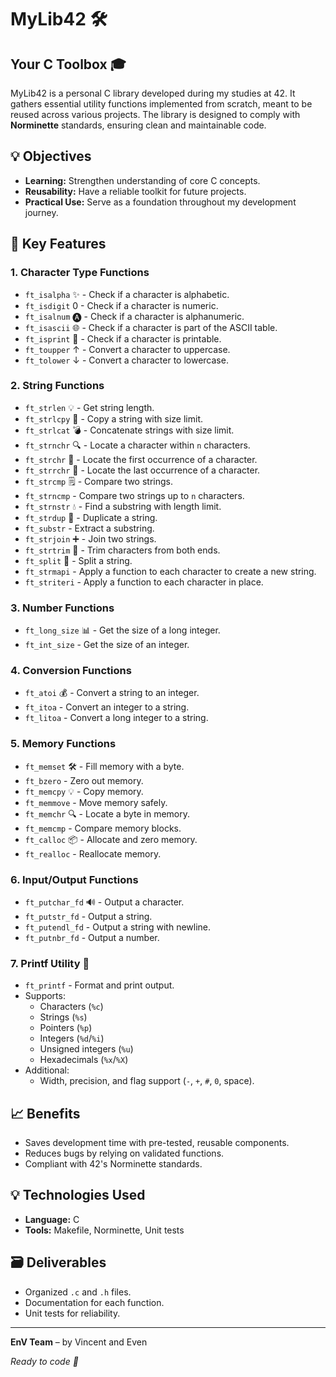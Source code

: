 # MyLib42 🛠️

## Your C Toolbox 🎓

MyLib42 is a personal C library developed during my studies at 42. It gathers essential utility functions implemented from scratch, meant to be reused across various projects. The library is designed to comply with **Norminette** standards, ensuring clean and maintainable code.

## 💡 Objectives

- **Learning:** Strengthen understanding of core C concepts.
- **Reusability:** Have a reliable toolkit for future projects.
- **Practical Use:** Serve as a foundation throughout my development journey.

## 🔧 Key Features

### 1. Character Type Functions
- `ft_isalpha` ✨ - Check if a character is alphabetic.
- `ft_isdigit` 0 - Check if a character is numeric.
- `ft_isalnum` 🅐 - Check if a character is alphanumeric.
- `ft_isascii` 🌐 - Check if a character is part of the ASCII table.
- `ft_isprint` 💮 - Check if a character is printable.
- `ft_toupper` ↑ - Convert a character to uppercase.
- `ft_tolower` ↓ - Convert a character to lowercase.

### 2. String Functions
- `ft_strlen` 💡 - Get string length.
- `ft_strlcpy` 🎨 - Copy a string with size limit.
- `ft_strlcat` 💣 - Concatenate strings with size limit.
- `ft_strnchr` 🔍 - Locate a character within `n` characters.
- `ft_strchr` 🔎 - Locate the first occurrence of a character.
- `ft_strrchr` 🔄 - Locate the last occurrence of a character.
- `ft_strcmp` 🗒️ - Compare two strings.
- `ft_strncmp` - Compare two strings up to `n` characters.
- `ft_strnstr` 💧 - Find a substring with length limit.
- `ft_strdup` 💾 - Duplicate a string.
- `ft_substr` - Extract a substring.
- `ft_strjoin` ➕ - Join two strings.
- `ft_strtrim` 🧰 - Trim characters from both ends.
- `ft_split` 💮 - Split a string.
- `ft_strmapi` - Apply a function to each character to create a new string.
- `ft_striteri` - Apply a function to each character in place.

### 3. Number Functions
- `ft_long_size` 📊 - Get the size of a long integer.
- `ft_int_size` - Get the size of an integer.

### 4. Conversion Functions
- `ft_atoi` 💰 - Convert a string to an integer.
- `ft_itoa` - Convert an integer to a string.
- `ft_litoa` - Convert a long integer to a string.

### 5. Memory Functions
- `ft_memset` 🛠️ - Fill memory with a byte.
- `ft_bzero` - Zero out memory.
- `ft_memcpy` 💡 - Copy memory.
- `ft_memmove` - Move memory safely.
- `ft_memchr` 🔍 - Locate a byte in memory.
- `ft_memcmp` - Compare memory blocks.
- `ft_calloc` 📦 - Allocate and zero memory.
- `ft_realloc` - Reallocate memory.

### 6. Input/Output Functions
- `ft_putchar_fd` 🔊 - Output a character.
- `ft_putstr_fd` - Output a string.
- `ft_putendl_fd` - Output a string with newline.
- `ft_putnbr_fd` - Output a number.

### 7. Printf Utility 💨
- `ft_printf` - Format and print output.
- Supports:
  - Characters (`%c`)
  - Strings (`%s`)
  - Pointers (`%p`)
  - Integers (`%d`/`%i`)
  - Unsigned integers (`%u`)
  - Hexadecimals (`%x`/`%X`)
- Additional:
  - Width, precision, and flag support (`-`, `+`, `#`, `0`, space).

## 📈 Benefits
- Saves development time with pre-tested, reusable components.
- Reduces bugs by relying on validated functions.
- Compliant with 42's Norminette standards.

## 💡 Technologies Used
- **Language:** C
- **Tools:** Makefile, Norminette, Unit tests

## 🗃️ Deliverables
- Organized `.c` and `.h` files.
- Documentation for each function.
- Unit tests for reliability.

---
**EnV Team** – by Vincent and Even

*Ready to code 🚀*


